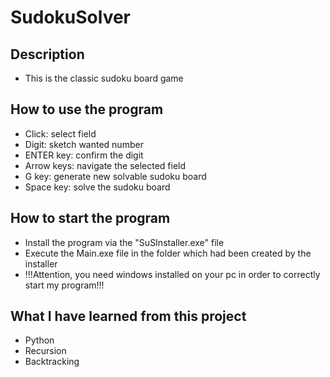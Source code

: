 # SudokuSolver

## Description

- This is the classic sudoku board game

## How to use the program

- Click: select field
- Digit: sketch wanted number
- ENTER key: confirm the digit
- Arrow keys: navigate the selected field
- G key: generate new solvable sudoku board
- Space key: solve the sudoku board

## How to start the program
 
- Install the program via the "SuSInstaller.exe" file
- Execute the Main.exe file in the folder which had been created by the installer
- !!!Attention, you need windows installed on your pc in order to correctly start my program!!!

## What I have learned from this project

- Python
- Recursion
- Backtracking
